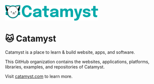 <a href="https://github.com/catamyst/catamyst">
  <img src="https://raw.githubusercontent.com/catamyst/.github/main/assets/catamyst-logo.png" alt="Catamyst Logo" height="51" />
</a>

<h1>🐱 Catamyst</h1>

Catamyst is a place to learn & build website, apps, and software.

This GitHub organization contains the websites, applications, platforms, libraries, examples, and repositories of Catamyst.

Visit [catamyst.com](https://catamyst.com) to learn more.
